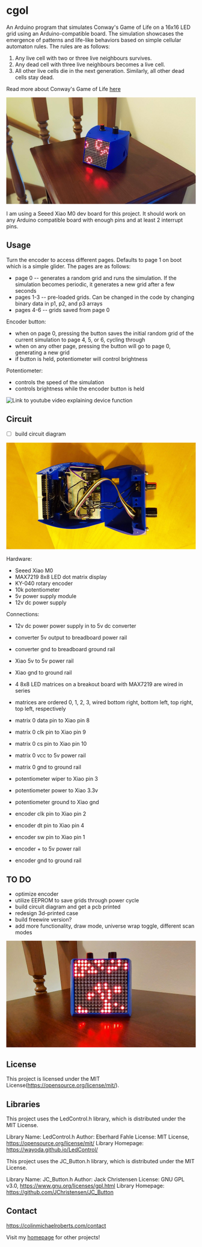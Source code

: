 # cgol

An Arduino program that simulates Conway's Game of Life on a 16x16 LED grid using an Arduino-compatible board. 
The simulation showcases the emergence of patterns and life-like behaviors based on simple cellular automaton rules.
The rules are as follows:

1. Any live cell with two or three live neighbours survives.
2. Any dead cell with three live neighbours becomes a live cell.
3. All other live cells die in the next generation. Similarly, all other dead cells stay dead.

Read more about Conway's Game of Life [here](https://en.wikipedia.org/wiki/Conway%27s_Game_of_Life)

![Game of Life simulation LED display](/media/cgol-1.jpg)

I am using a Seeed Xiao M0 dev board for this project. It should work on any Arduino compatible board with enough pins and at least 2 interrupt pins.


## Usage

Turn the encoder to access different pages. Defaults to page 1 on boot which is a simple glider. The pages are as follows:
- page 0 -- generates a random grid and runs the simulation. If the simulation becomes periodic, it generates a new grid after a few seconds
- pages 1-3 -- pre-loaded grids. Can be changed in the code by changing binary data in p1, p2, and p3 arrays
- pages 4-6 -- grids saved from page 0

Encoder button:
- when on page 0, pressing the button saves the initial random grid of the current simulation to page 4, 5, or 6, cycling through
- when on any other page, pressing the button will go to page 0, generating a new grid
- if button is held, potentiometer will control brightness

Potentiometer:
- controls the speed of the simulation
- controls brightness while the encoder button is held

![Link to youtube video explaining device function]()


## Circuit

- [ ] build circuit diagram

![Game of Life internal circuit](/media/cgol-open.jpg)

Hardware:
- Seeed Xiao M0
- MAX7219 8x8 LED dot matrix display
- KY-040 rotary encoder
- 10k potentiometer
- 5v power supply module
- 12v dc power supply

Connections:
- 12v dc power power supply in to 5v dc converter
- converter 5v output to breadboard power rail
- converter gnd to breadboard ground rail

- Xiao 5v to 5v power rail
- Xiao gnd to ground rail

- 4 8x8 LED matrices on a breakout board with MAX7219 are wired in series
- matrices are ordered 0, 1, 2, 3, wired bottom right, bottom left, top right, top left, respectively

- matrix 0 data pin to Xiao pin 8
- matrix 0 clk pin to Xiao pin 9
- matrix 0 cs pin to Xiao pin 10
- matrix 0 vcc to 5v power rail
- matrix 0 gnd to ground rail

- potentiometer wiper to Xiao pin 3
- potentiometer power to Xiao 3.3v
- potentiometer ground to Xiao gnd

- encoder clk pin to Xiao pin 2
- encoder dt pin to Xiao pin 4
- encoder sw pin to Xiao pin 1
- encoder + to 5v power rail
- encoder gnd to ground rail


## TO DO

- optimize encoder
- utilize EEPROM to save grids through power cycle
- build circuit diagram and get a pcb printed
- redesign 3d-printed case
- build freewire version?
- add more functionality, draw mode, universe wrap toggle, different scan modes

![Game of Life LEDs close-up](/media/cgol-2.jpg)


## License

This project is licensed under the MIT License(https://opensource.org/license/mit/).


## Libraries

This project uses the LedControl.h library, which is distributed under the MIT License.

Library Name: LedControl.h
Author: Eberhard Fahle
License: MIT License, https://opensource.org/license/mit/
Library Homepage: https://wayoda.github.io/LedControl/


This project uses the JC_Button.h library, which is distributed under the MIT License.

Library Name: JC_Button.h
Author: Jack Christensen
License: GNU GPL v3.0, https://www.gnu.org/licenses/gpl.html
Library Homepage: https://github.com/JChristensen/JC_Button


## Contact

https://colinmichaelroberts.com/contact

Visit my [homepage](https://colinmichaelroberts.com) for other projects!
